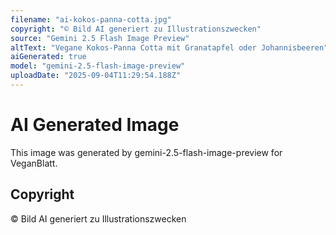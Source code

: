 ```yaml
---
filename: "ai-kokos-panna-cotta.jpg"
copyright: "© Bild AI generiert zu Illustrationszwecken"
source: "Gemini 2.5 Flash Image Preview"
altText: "Vegane Kokos-Panna Cotta mit Granatapfel oder Johannisbeeren"
aiGenerated: true
model: "gemini-2.5-flash-image-preview"
uploadDate: "2025-09-04T11:29:54.188Z"
---
```


# AI Generated Image

This image was generated by gemini-2.5-flash-image-preview for VeganBlatt.

## Copyright
© Bild AI generiert zu Illustrationszwecken
